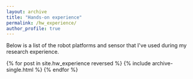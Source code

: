 ```yaml
---
layout: archive
title: "Hands-on experience"
permalink: /hw_experience/
author_profile: true
---
```


Below is a list of the robot platforms and sensor that I've used during my research experience.

{% for post in site.hw_experience reversed %}
  {% include archive-single.html %}
{% endfor %}
